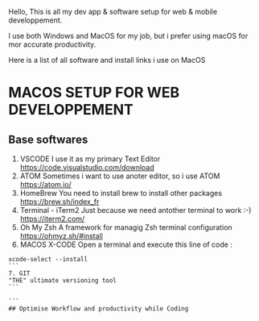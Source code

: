 Hello, This is all my dev app & software setup for web & mobile developpement.

I use both Windows and MacOS for my job, but i prefer using macOS for mor accurate productivity.

Here is a list of all software and install links i use on MacOS

# MACOS SETUP FOR WEB DEVELOPPEMENT
## Base softwares
1. VSCODE
I use it as my primary Text Editor https://code.visualstudio.com/download 
2. ATOM 
Sometimes i want to use anoter editor, so i use ATOM https://atom.io/ 
3. HomeBrew
You need to install brew to install other packages https://brew.sh/index_fr
4. Terminal - iTerm2
Just because we need antother terminal to work :-) 
https://iterm2.com/
5. Oh My Zsh
A framework for managig Zsh terminal configuration 
https://ohmyz.sh/#install 
6. MACOS X-CODE
Open a terminal and execute this line of code : 
````
xcode-select --install
```
7. GIT
"THE" ultimate versioning tool
```

```
## Optimise Workflow and productivity while Coding

 
